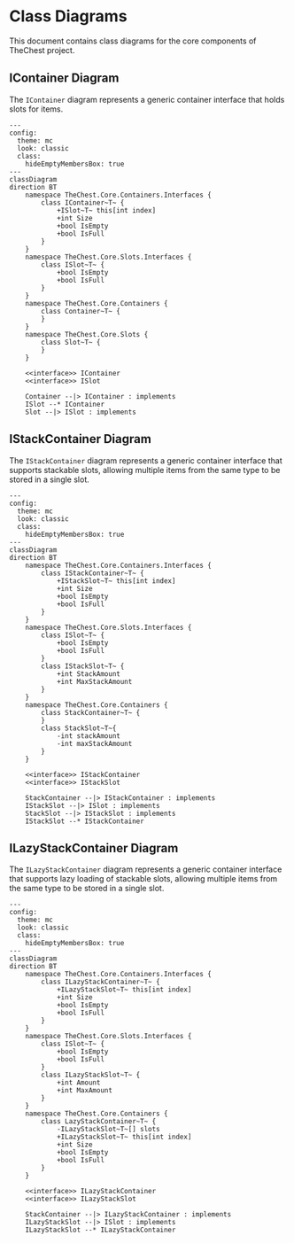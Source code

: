 # Class Diagrams

This document contains class diagrams for the core components of TheChest project.

## IContainer Diagram

The `IContainer` diagram represents a generic container interface that holds slots for items.

```mermaid
---
config:
  theme: mc
  look: classic
  class:
    hideEmptyMembersBox: true
---
classDiagram
direction BT
	namespace TheChest.Core.Containers.Interfaces {
        class IContainer~T~ {
	        +ISlot~T~ this[int index]
	        +int Size
	        +bool IsEmpty
	        +bool IsFull
        }
	}
	namespace TheChest.Core.Slots.Interfaces {
        class ISlot~T~ {
	        +bool IsEmpty
	        +bool IsFull
        }
	}
	namespace TheChest.Core.Containers {
        class Container~T~ {
        }
	}
	namespace TheChest.Core.Slots {
        class Slot~T~ {
        }
	}

	<<interface>> IContainer
	<<interface>> ISlot

    Container --|> IContainer : implements
    ISlot --* IContainer
    Slot --|> ISlot : implements
```

## IStackContainer Diagram
The `IStackContainer` diagram represents a generic container interface that supports stackable slots, allowing multiple items from the same type to be stored in a single slot.

```mermaid
---
config:
  theme: mc
  look: classic
  class:
    hideEmptyMembersBox: true
---
classDiagram
direction BT
	namespace TheChest.Core.Containers.Interfaces {
		class IStackContainer~T~ {
	        +IStackSlot~T~ this[int index]
	        +int Size
	        +bool IsEmpty
	        +bool IsFull
        }
	}
	namespace TheChest.Core.Slots.Interfaces {
        class ISlot~T~ {
	        +bool IsEmpty
	        +bool IsFull
        }
        class IStackSlot~T~ {
            +int StackAmount
            +int MaxStackAmount
        }
	}
	namespace TheChest.Core.Containers {
		class StackContainer~T~ {
        }
		class StackSlot~T~{
			-int stackAmount
			-int maxStackAmount
		}
	}

	<<interface>> IStackContainer
    <<interface>> IStackSlot

    StackContainer --|> IStackContainer : implements
    IStackSlot --|> ISlot : implements
    StackSlot --|> IStackSlot : implements
    IStackSlot --* IStackContainer
```

## ILazyStackContainer Diagram
The `ILazyStackContainer` diagram represents a generic container interface that supports lazy loading of stackable slots, allowing multiple items from the same type to be stored in a single slot.
```mermaid
---
config:
  theme: mc
  look: classic
  class:
    hideEmptyMembersBox: true
---
classDiagram
direction BT
	namespace TheChest.Core.Containers.Interfaces {
		class ILazyStackContainer~T~ {
	        +ILazyStackSlot~T~ this[int index]
	        +int Size
	        +bool IsEmpty
	        +bool IsFull
        }
	}
	namespace TheChest.Core.Slots.Interfaces {
        class ISlot~T~ {
	        +bool IsEmpty
	        +bool IsFull
        }
        class ILazyStackSlot~T~ {
			+int Amount
            +int MaxAmount
        }
	}
	namespace TheChest.Core.Containers {
		class LazyStackContainer~T~ {
			-ILazyStackSlot~T~[] slots
			+ILazyStackSlot~T~ this[int index]
			+int Size
			+bool IsEmpty
			+bool IsFull
        }
	}

	<<interface>> ILazyStackContainer
    <<interface>> ILazyStackSlot

    StackContainer --|> ILazyStackContainer : implements
    ILazyStackSlot --|> ISlot : implements
    ILazyStackSlot --* ILazyStackContainer
```